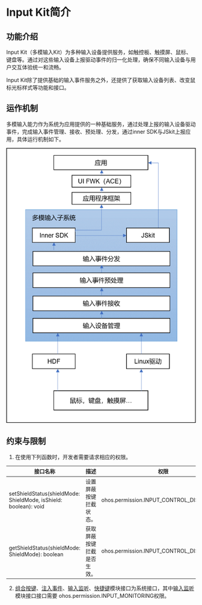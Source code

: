 # Input Kit简介

## 功能介绍

Input Kit（多模输入Kit）为多种输入设备提供服务，如触控板、触摸屏、鼠标、键盘等。通过对这些输入设备上报驱动事件的归一化处理，确保不同输入设备与用户交互体验统一和流畅。

Input Kit除了提供基础的输入事件服务之外，还提供了获取输入设备列表、改变鼠标光标样式等功能和接口。

## 运作机制
多模输入能力作为系统为应用提供的一种基础服务，通过处理上报的输入设备驱动事件，完成输入事件管理、接收、预处理、分发，通过inner SDK与JSkit上报应用，具体运行机制如下。

![MMI-operation](figures/MMI-operation.png)

<!--Del-->
## 约束与限制

1. 在使用下列函数时，开发者需要请求相应的权限。

  | 接口名称  | 描述 | 权限 |
  | ------------------------------------------------------------ | -------------------------- |-----|
  | setShieldStatus(shieldMode: ShieldMode, isShield: boolean): void | 设置屏蔽按键拦截状态。 |ohos.permission.INPUT_CONTROL_DISPATCHING|
  | getShieldStatus(shieldMode: ShieldMode): boolean | 获取屏蔽按键拦截是否生效。 |ohos.permission.INPUT_CONTROL_DISPATCHING|
    
2. [组合按键](inputconsumer-guidelines.md)、[注入事件](inputeventclient-guidelines.md)、[输入监听](inputmonitor-guidelines.md)、[快捷键](shortkey-guidelines.md)模块接口为系统接口，其中[输入监听](inputmonitor-guidelines.md)模块接口接口需要 ohos.permission.INPUT_MONITORING权限。

<!--DelEnd-->